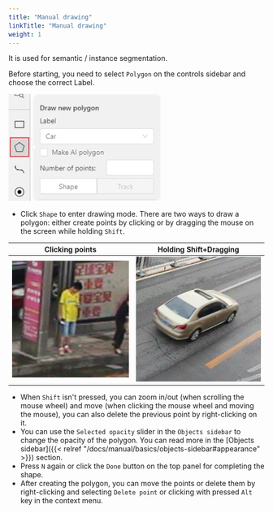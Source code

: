 ```yaml
---
title: "Manual drawing"
linkTitle: "Manual drawing"
weight: 1
---
```

It is used for semantic / instance segmentation.

Before starting, you need to select `Polygon` on the controls sidebar and choose the correct Label.

![](/images/image084.jpg)

- Click `Shape` to enter drawing mode.
  There are two ways to draw a polygon: either create points by clicking or
  by dragging the mouse on the screen while holding `Shift`.

| Clicking points                | Holding Shift+Dragging         |
| ------------------------------ | ------------------------------ |
| ![](/images/gif005_detrac.gif) | ![](/images/gif006_detrac.gif) |

- When `Shift` isn't pressed, you can zoom in/out (when scrolling the mouse
  wheel) and move (when clicking the mouse wheel and moving the mouse), you can also
  delete the previous point by right-clicking on it.
- You can use the `Selected opacity` slider in the `Objects sidebar` to change the opacity of the polygon.
  You can read more in the [Objects sidebar]({{< relref "/docs/manual/basics/objects-sidebar#appearance" >}}) section.
- Press `N` again or click the `Done` button on the top panel for completing the shape.
- After creating the polygon, you can move the points or delete them by right-clicking and selecting `Delete point`
  or clicking with pressed `Alt` key in the context menu.
